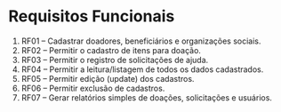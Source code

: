 # Requisitos Funcionais

1. RF01 – Cadastrar doadores, beneficiários e organizações sociais.  
2. RF02 – Permitir o cadastro de itens para doação.  
3. RF03 – Permitir o registro de solicitações de ajuda.  
4. RF04 – Permitir a leitura/listagem de todos os dados cadastrados.  
5. RF05 – Permitir edição (update) dos cadastros.  
6. RF06 – Permitir exclusão de cadastros.  
7. RF07 – Gerar relatórios simples de doações, solicitações e usuários.  
